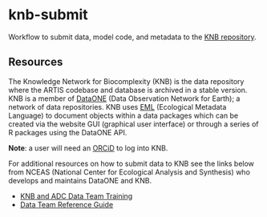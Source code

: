 # knb-submit
Workflow to submit data, model code, and metadata to the [KNB repository](https://knb.ecoinformatics.org/).

## Resources

The Knowledge Network for Biocomplexity (KNB) is the data repository where the ARTIS codebase and database is archived in a stable version. KNB is a member of [DataONE](https://www.dataone.org/) (Data Observation Network for Earth); a network of data repositories. KNB uses [EML](https://eml.ecoinformatics.org/) (Ecological Metadata Language) to document objects within a data packages which can be created via the website GUI (graphical user interface) or through a series of R packages using the DataONE API. 

**Note**: a user will need an [ORCiD](https://orcid.org/) to log into KNB.

For additional resources on how to submit data to KNB see the links below from NCEAS (National Center for Ecological Analysis and Synthesis) who develops and maintains DataONE and KNB.

- [KNB and ADC Data Team Training](https://nceas.github.io/datateam-training/training/)
- [Data Team Reference Guide](https://nceas.github.io/datateam-training/reference/)
